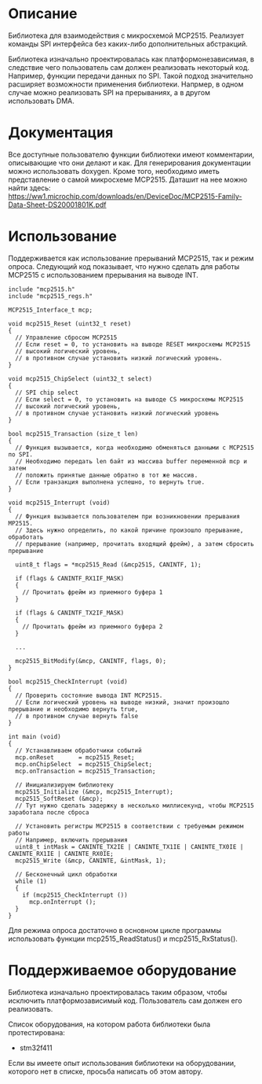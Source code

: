 # Описание
Библиотека для взаимодействия с микросхемой MCP2515.
Реализует команды SPI интерфейса без каких-либо дополнительных абстракций.

Библиотека изначально проектировалась как платформонезависимая, в следствие чего пользователь сам должен реализовать некоторый код.
Например, функции передачи данных по SPI.
Такой подход значительно расширяет возможности применения библиотеки. Напрмер, в одном случае можно реализовать SPI на прерываниях, а в другом
использовать DMA.

# Документация
Все доступные пользователю функции библиотеки имеют комментарии, описывающие что они делают и как. Для генерирования документации можно использовать doxygen.
Кроме того, необходимо иметь представление о самой микросхеме MCP2515. Даташит на нее можно найти здесь: https://ww1.microchip.com/downloads/en/DeviceDoc/MCP2515-Family-Data-Sheet-DS20001801K.pdf

# Использование

Поддерживается как использование прерываний MCP2515, так и режим опроса. Следующий код показывает, что нужно сделать для работы
MCP2515 с использованием прерывания на выводе INT.

    include "mcp2515.h"
    include "mcp2515_regs.h"
    
    MCP2515_Interface_t mcp;
    
    void mcp2515_Reset (uint32_t reset)
    {
      // Управление сбросом MCP2515
      // Если reset = 0, то установить на выводе RESET микросхемы MCP2515 
      // высокий логический уровень,
      // в противном случае установить низкий логический уровень.
    }
    
    void mcp2515_ChipSelect (uint32_t select)
    {
      // SPI chip select
      // Если select = 0, то установить на выводе CS микросхемы MCP2515 
      // высокий логический уровень,
      // в противном случае установить низкий логический уровень
    }
    
    bool mcp2515_Transaction (size_t len)
    {
      // Функция вызывается, когда необходимо обменяться данными с MCP2515 по SPI.
      // Необходимо передать len байт из массива buffer переменной mcp и затем 
      // положить принятые данные обратно в тот же массив.
      // Если транзакция выполнена успешно, то вернуть true.
    }
    
    void mcp2515_Interrupt (void)
    {
      // Функция вызывается пользователем при возникновении прерывания MP2515.
      // Здесь нужно определить, по какой причине произошло прерывание, обработать 
      // прерывание (например, прочитать входящий фрейм), а затем сбросить прерывание
      
      uint8_t flags = *mcp2515_Read (&mcp2515, CANINTF, 1);
      
      if (flags & CANINTF_RX1IF_MASK)
      {
        // Прочитать фрейм из приемного буфера 1
      }
      
      if (flags & CANINTF_TX2IF_MASK)
      {
        // Прочитать фрейм из приемного буфера 2
      }
      
      ...
      
      mcp2515_BitModify(&mcp, CANINTF, flags, 0);
    }
    
    bool mcp2515_CheckInterrupt (void)
    {
      // Проверить состояние вывода INT MCP2515.
      // Если логический уровень на выводе низкий, значит произошло прерывание и необходимо вернуть true,
      // в противном случае вернуть false
    }
    
    int main (void)
    {
      // Устанавливаем обработчики событий
      mcp.onReset       = mcp2515_Reset;
      mcp.onChipSelect  = mcp2515_ChipSelect;
      mcp.onTransaction = mcp2515_Transaction;
      
      // Инициализируем библиотеку
      mcp2515_Initialize (&mcp, mcp2515_Interrupt);
      mcp2515_SoftReset (&mcp);
      // Тут нужно сделать задержку в несколько миллисекунд, чтобы MCP2515 заработала после сброса
      
      // Установить регистры MCP2515 в соответствии с требуемым режимом работы
      // Например, включить прерывания
      uint8_t intMask = CANINTE_TX2IE | CANINTE_TX1IE | CANINTE_TX0IE | CANINTE_RX1IE | CANINTE_RX0IE;
      mcp2515_Write (&mcp, CANINTE, &intMask, 1);
      
      // Бесконечный цикл обработки
      while (1)
      {
        if (mcp2515_CheckInterrupt ())
          mcp.onInterrupt ();
      }
    }
    
Для режима опроса достаточно в основном цикле программы использовать функции mcp2515_ReadStatus() и mcp2515_RxStatus().

# Поддерживаемое оборудование
Библиотека изначально проектировалась таким образом, чтобы исключить платформозависимый код. Пользователь сам должен его реализовать.

Список оборудования, на котором работа библиотеки была протестирована:
- stm32f411

Если вы имеете опыт использования библиотеки на оборудовании, которого нет в списке, просьба написать об этом автору.
